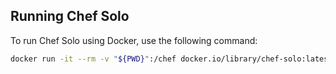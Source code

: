 ## Running Chef Solo

To run Chef Solo using Docker, use the following command:

```sh
docker run -it --rm -v "${PWD}":/chef docker.io/library/chef-solo:latest
```
